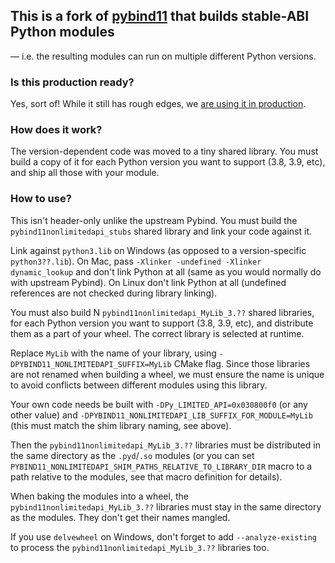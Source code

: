 ## This is a fork of [pybind11](https://github.com/pybind/pybind11) that builds stable-ABI Python modules

— i.e. the resulting modules can run on multiple different Python versions.

### Is this production ready?

Yes, sort of! While it still has rough edges, we [are using it in production](https://pypi.org/project/meshlib/).

### How does it work?

The version-dependent code was moved to a tiny shared library. You must build a copy of it for each Python version you want to support (3.8, 3.9, etc), and ship all those with your module.

### How to use?

This isn't header-only unlike the upstream Pybind. You must build the `pybind11nonlimitedapi_stubs` shared library and link your code against it.

Link against `python3.lib` on Windows (as opposed to a version-specific `python3??.lib`). On Mac, pass `-Xlinker -undefined -Xlinker dynamic_lookup` and don't link Python at all (same as you would normally do with upstream Pybind). On Linux don't link Python at all (undefined references are not checked during library linking).

You must also build N `pybind11nonlimitedapi_MyLib_3.??` shared libraries, for each Python version you want to support (3.8, 3.9, etc), and distribute them as a part of your wheel. The correct library is selected at runtime.

Replace `MyLib` with the name of your library, using `-DPYBIND11_NONLIMITEDAPI_SUFFIX=MyLib` CMake flag. Since those libraries are not renamed when building a wheel, we must ensure the name is unique to avoid conflicts between different modules using this library.

Your own code needs be built with `-DPy_LIMITED_API=0x030800f0` (or any other value) and `-DPYBIND11_NONLIMITEDAPI_LIB_SUFFIX_FOR_MODULE=MyLib` (this must match the shim library naming, see above).

Then the `pybind11nonlimitedapi_MyLib_3.??` libraries must be distributed in the same directory as the `.pyd`/`.so` modules (or you can set `PYBIND11_NONLIMITEDAPI_SHIM_PATHS_RELATIVE_TO_LIBRARY_DIR` macro to a path relative to the modules, see that macro definition for details).

When baking the modules into a wheel, the `pybind11nonlimitedapi_MyLib_3.??` libraries must stay in the same directory as the modules. They don't get their names mangled.

If you use `delvewheel` on Windows, don't forget to add `--analyze-existing` to process the `pybind11nonlimitedapi_MyLib_3.??` libraries too.
